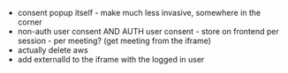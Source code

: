 - consent popup itself - make much less invasive, somewhere in the corner
- non-auth user consent AND AUTH user consent - store on frontend per session - per meeting? (get meeting from the iframe)
- actually delete aws
- add externalId to the iframe with the logged in user